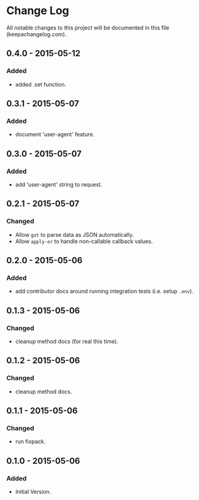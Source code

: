 # Change Log
All notable changes to this project will be documented in this file (keepachangelog.com).

## 0.4.0 - 2015-05-12
### Added
- added .set function.

## 0.3.1 - 2015-05-07
### Added
- document 'user-agent' feature.

## 0.3.0 - 2015-05-07
### Added
- add 'user-agent' string to request.

## 0.2.1 - 2015-05-07
### Changed
- Allow `got` to parse data as JSON automatically.
- Allow `apply-or` to handle non-callable callback values.

## 0.2.0 - 2015-05-06
### Added
- add contributor docs around running integration tests (i.e. setup `.env`).

## 0.1.3 - 2015-05-06
### Changed
- cleanup method docs (for real this time).

## 0.1.2 - 2015-05-06
### Changed
- cleanup method docs.

## 0.1.1 - 2015-05-06
### Changed
- run fixpack.

## 0.1.0 - 2015-05-06
### Added
- Initial Version.
